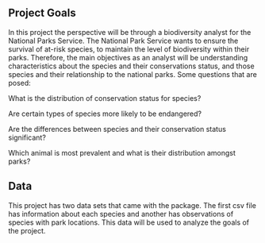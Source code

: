 ## Project Goals

In this project the perspective will be through a biodiversity analyst for the National Parks Service. The National Park Service wants to ensure the survival of at-risk species, to maintain the level of biodiversity within their parks. Therefore, the main objectives as an analyst will be understanding characteristics about the species and their conservations status, and those species and their relationship to the national parks. Some questions that are posed:

What is the distribution of conservation status for species?

Are certain types of species more likely to be endangered?

Are the differences between species and their conservation status significant?

Which animal is most prevalent and what is their distribution amongst parks?

## Data

This project has two data sets that came with the package. The first csv file has information about each species and another has observations of species with park locations. This data will be used to analyze the goals of the project.
